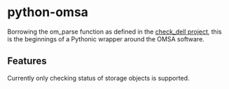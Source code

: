 python-omsa
===========

Borrowing the om_parse function as defined in the [check_dell project](https://github.com/rbowlby/check_dell), this is the beginnings of a Pythonic wrapper around the OMSA software.


Features
--------

Currently only checking status of storage objects is supported.